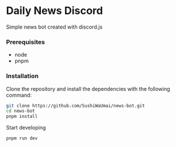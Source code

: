 # Daily News Discord

Simple news bot created with discord.js

### Prerequisites
- node
- pnpm


### Installation
Clone the repository and install the dependencies with the following command:
```bash
git clone https://github.com/SushiWaUmai/news-bot.git
cd news-bot
pnpm install
```

Start developing
```bash
pnpm run dev
```